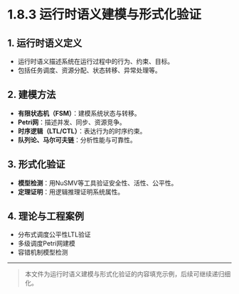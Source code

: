 # 1.8.3 运行时语义建模与形式化验证

## 1. 运行时语义定义

- 运行时语义描述系统在运行过程中的行为、约束、目标。
- 包括任务调度、资源分配、状态转移、异常处理等。

## 2. 建模方法

- **有限状态机（FSM）**：建模系统状态与转移。
- **Petri网**：描述并发、同步、资源竞争。
- **时序逻辑（LTL/CTL）**：表达行为的时序约束。
- **队列论、马尔可夫链**：分析性能与可靠性。

## 3. 形式化验证

- **模型检测**：用NuSMV等工具验证安全性、活性、公平性。
- **定理证明**：用逻辑推理证明系统属性。

## 4. 理论与工程案例

- 分布式调度公平性LTL验证
- 多级调度Petri网建模
- 容错机制模型检测

---
> 本文件为运行时语义建模与形式化验证的内容填充示例，后续可继续递归细化。
